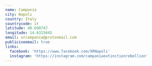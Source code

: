 ```yaml
---
name: Campania
city: Napoli
country: Italy
countrycode: it
latitude: 40.698747
longitude: 14.6315645
email: xrcampania@protonmail.com
publiciseemail: true
links:
  facebook: 'https://www.facebook.com/XRNapoli'
  instagram: 'https://instagram.com/campaniaextinctionrebellion'
---
```


